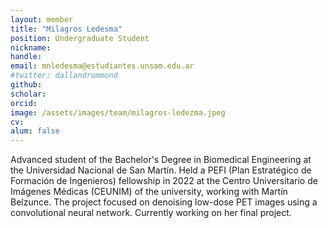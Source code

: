 ```yaml
---
layout: member
title: "Milagros Ledesma"
position: Undergraduate Student
nickname: 
handle: 
email: mnledesma@estudiantes.unsam.edu.ar
#twitter: dallandrummond
github: 
scholar:
orcid: 
image: /assets/images/team/milagros-ledezma.jpeg
cv: 
alum: false
---
```

Advanced student of the Bachelor's Degree in Biomedical Engineering at the Universidad Nacional de San Martín. Held a PEFI (Plan Estratégico de Formación de Ingenieros) fellowship in 2022 at the Centro Universitario de Imágenes Médicas (CEUNIM) of the university, working with Martín Belzunce. The project focused on denoising low-dose PET images using a convolutional neural network. Currently working on her final project.

